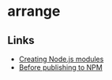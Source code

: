 # arrange

## Links

* [Creating Node.js modules](https://docs.npmjs.com/creating-node-js-modules)
* [Before publishing to NPM](https://docs.npmjs.com/misc/developers#before-publishing-make-sure-your-package-installs-and-works)